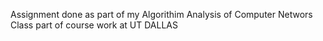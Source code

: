 Assignment done as part of my Algorithim Analysis of Computer Networs Class part of course work at UT DALLAS
